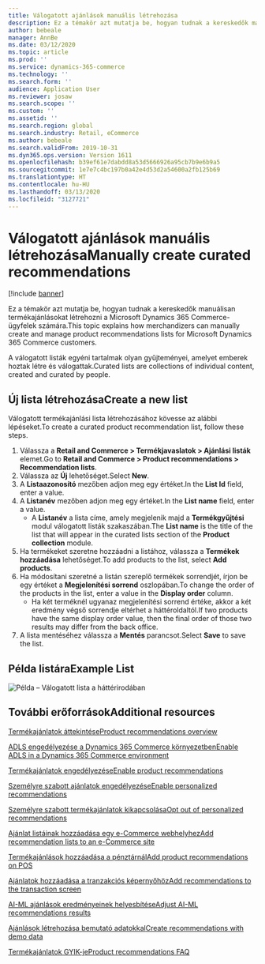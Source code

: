 ```yaml
---
title: Válogatott ajánlások manuális létrehozása
description: Ez a témakör azt mutatja be, hogyan tudnak a kereskedők manuálisan terméklistákat létrehozni a Microsoft Dynamics 365 Commerce-ügyfelek számára.
author: bebeale
manager: AnnBe
ms.date: 03/12/2020
ms.topic: article
ms.prod: ''
ms.service: dynamics-365-commerce
ms.technology: ''
ms.search.form: ''
audience: Application User
ms.reviewer: josaw
ms.search.scope: ''
ms.custom: ''
ms.assetid: ''
ms.search.region: global
ms.search.industry: Retail, eCommerce
ms.author: bebeale
ms.search.validFrom: 2019-10-31
ms.dyn365.ops.version: Version 1611
ms.openlocfilehash: b39ef61e7dabdd8a53d5666926a95cb7b9e6b9a5
ms.sourcegitcommit: 1e7e7c4bc197b0a42e4d53d2a54600a2fb125b69
ms.translationtype: HT
ms.contentlocale: hu-HU
ms.lasthandoff: 03/13/2020
ms.locfileid: "3127721"
---
```

# <a name="manually-create-curated-recommendations"></a><span data-ttu-id="cc2e7-103">Válogatott ajánlások manuális létrehozása</span><span class="sxs-lookup"><span data-stu-id="cc2e7-103">Manually create curated recommendations</span></span>

[!include [banner](includes/banner.md)]

<span data-ttu-id="cc2e7-104">Ez a témakör azt mutatja be, hogyan tudnak a kereskedők manuálisan termékajánlásokat létrehozni a Microsoft Dynamics 365 Commerce-ügyfelek számára.</span><span class="sxs-lookup"><span data-stu-id="cc2e7-104">This topic explains how merchandizers can manually create and manage product recommendations lists for Microsoft Dynamics 365 Commerce customers.</span></span>

<span data-ttu-id="cc2e7-105">A válogatott listák egyéni tartalmak olyan gyűjteményei, amelyet emberek hoztak létre és válogattak.</span><span class="sxs-lookup"><span data-stu-id="cc2e7-105">Curated lists are collections of individual content, created and curated by people.</span></span>  

## <a name="create-a-new-list"></a><span data-ttu-id="cc2e7-106">Új lista létrehozása</span><span class="sxs-lookup"><span data-stu-id="cc2e7-106">Create a new list</span></span>

<span data-ttu-id="cc2e7-107">Válogatott termékajánlási lista létrehozásához kövesse az alábbi lépéseket.</span><span class="sxs-lookup"><span data-stu-id="cc2e7-107">To create a curated product recommendation list, follow these steps.</span></span>

1. <span data-ttu-id="cc2e7-108">Válassza a **Retail and Commerce &gt; Termékjavaslatok &gt; Ajánlási listák** elemet.</span><span class="sxs-lookup"><span data-stu-id="cc2e7-108">Go to **Retail and Commerce &gt; Product recommendations &gt; Recommendation lists**.</span></span>
1. <span data-ttu-id="cc2e7-109">Válassza az **Új** lehetőséget.</span><span class="sxs-lookup"><span data-stu-id="cc2e7-109">Select **New**.</span></span>
1. <span data-ttu-id="cc2e7-110">A **Listaazonosító** mezőben adjon meg egy értéket.</span><span class="sxs-lookup"><span data-stu-id="cc2e7-110">In the **List Id** field, enter a value.</span></span>
1. <span data-ttu-id="cc2e7-111">A **Listanév** mezőben adjon meg egy értéket.</span><span class="sxs-lookup"><span data-stu-id="cc2e7-111">In the **List name** field, enter a value.</span></span>
    - <span data-ttu-id="cc2e7-112">A **Listanév** a lista címe, amely megjelenik majd a **Termékgyűjtési** modul válogatott listák szakaszában.</span><span class="sxs-lookup"><span data-stu-id="cc2e7-112">The **List name** is the title of the list that will appear in the curated lists section of the **Product collection** module.</span></span>
1. <span data-ttu-id="cc2e7-113">Ha termékeket szeretne hozzáadni a listához, válassza a **Termékek hozzáadása** lehetőséget.</span><span class="sxs-lookup"><span data-stu-id="cc2e7-113">To add products to the list, select **Add products**.</span></span>
1. <span data-ttu-id="cc2e7-114">Ha módosítani szeretné a listán szereplő termékek sorrendjét, írjon be egy értéket a **Megjelenítési sorrend** oszlopában.</span><span class="sxs-lookup"><span data-stu-id="cc2e7-114">To change the order of the products in the list, enter a value in the **Display order** column.</span></span>
    - <span data-ttu-id="cc2e7-115">Ha két terméknél ugyanaz megjelenítési sorrend értéke, akkor a két eredmény végső sorrendje eltérhet a háttéroldaltól.</span><span class="sxs-lookup"><span data-stu-id="cc2e7-115">If two products have the same display order value, then the final order of those two results may differ from the back office.</span></span>
1. <span data-ttu-id="cc2e7-116">A lista mentéséhez válassza a **Mentés** parancsot.</span><span class="sxs-lookup"><span data-stu-id="cc2e7-116">Select **Save** to save the list.</span></span>

## <a name="example-list"></a><span data-ttu-id="cc2e7-117">Példa listára</span><span class="sxs-lookup"><span data-stu-id="cc2e7-117">Example List</span></span>

![Példa – Válogatott lista a háttérirodában](./media/examplecuratedrecolist.png)

## <a name="additional-resources"></a><span data-ttu-id="cc2e7-119">További erőforrások</span><span class="sxs-lookup"><span data-stu-id="cc2e7-119">Additional resources</span></span>

[<span data-ttu-id="cc2e7-120">Termékajánlatok áttekintése</span><span class="sxs-lookup"><span data-stu-id="cc2e7-120">Product recommendations overview</span></span>](product-recommendations.md)

[<span data-ttu-id="cc2e7-121">ADLS engedélyezése a Dynamics 365 Commerce környezetben</span><span class="sxs-lookup"><span data-stu-id="cc2e7-121">Enable ADLS in a Dynamics 365 Commerce environment</span></span>](enable-adls-environment.md)

[<span data-ttu-id="cc2e7-122">Termékajánlatok engedélyezése</span><span class="sxs-lookup"><span data-stu-id="cc2e7-122">Enable product recommendations</span></span>](enable-product-recommendations.md)

[<span data-ttu-id="cc2e7-123">Személyre szabott ajánlatok engedélyezése</span><span class="sxs-lookup"><span data-stu-id="cc2e7-123">Enable personalized recommendations</span></span>](personalized-recommendations.md)

[<span data-ttu-id="cc2e7-124">Személyre szabott termékajánlatok kikapcsolása</span><span class="sxs-lookup"><span data-stu-id="cc2e7-124">Opt out of personalized recommendations</span></span>](personalization-gdpr.md)

[<span data-ttu-id="cc2e7-125">Ajánlat listáinak hozzáadása egy e-Commerce webhelyhez</span><span class="sxs-lookup"><span data-stu-id="cc2e7-125">Add recommendation lists to an e-Commerce site</span></span>](add-reco-list-to-page.md)

[<span data-ttu-id="cc2e7-126">Termékajánlások hozzáadása a pénztárnál</span><span class="sxs-lookup"><span data-stu-id="cc2e7-126">Add product recommendations on POS</span></span>](product.md)

[<span data-ttu-id="cc2e7-127">Ajánlatok hozzáadása a tranzakciós képernyőhöz</span><span class="sxs-lookup"><span data-stu-id="cc2e7-127">Add recommendations to the transaction screen</span></span>](add-recommendations-control-pos-screen.md)

[<span data-ttu-id="cc2e7-128">AI-ML ajánlások eredményeinek helyesbítése</span><span class="sxs-lookup"><span data-stu-id="cc2e7-128">Adjust AI-ML recommendations results</span></span>](modify-product-recommendation-results.md)

[<span data-ttu-id="cc2e7-129">Ajánlások létrehozása bemutató adatokkal</span><span class="sxs-lookup"><span data-stu-id="cc2e7-129">Create recommendations with demo data</span></span>](product-recommendations-demo-data.md)

[<span data-ttu-id="cc2e7-130">Termékajánlatok GYIK-je</span><span class="sxs-lookup"><span data-stu-id="cc2e7-130">Product recommendations FAQ</span></span>](faq-recommendations.md)
